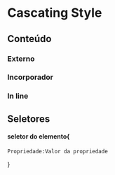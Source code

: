 # Cascating Style 

## Conteúdo
### Externo
### Incorporador
### In line

## Seletores

#### seletor do elemento{
    Propriedade:Valor da propriedade
}